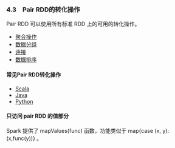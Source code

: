### 4.3　Pair RDD的转化操作 ###
Pair RDD 可以使用所有标准 RDD 上的可用的转化操作。  
-   [聚合操作](C31聚合操作.md)    
-   [数据分组](C32数据分组.md)    
-   [连接](C33连接.md)    
-   [数据排序](C34数据排序.md)  

#### 常见Pair RDD转化操作 ####
-   [Scala](S30Transformations.scala)
-   [Java](J30Transformations.java)
-   [Python](P30Transformations.py)
#### 只访问 pair RDD 的值部分 ####
Spark 提供了 mapValues(func) 函数，功能类似于 map{case (x, y): (x,func(y))} 。